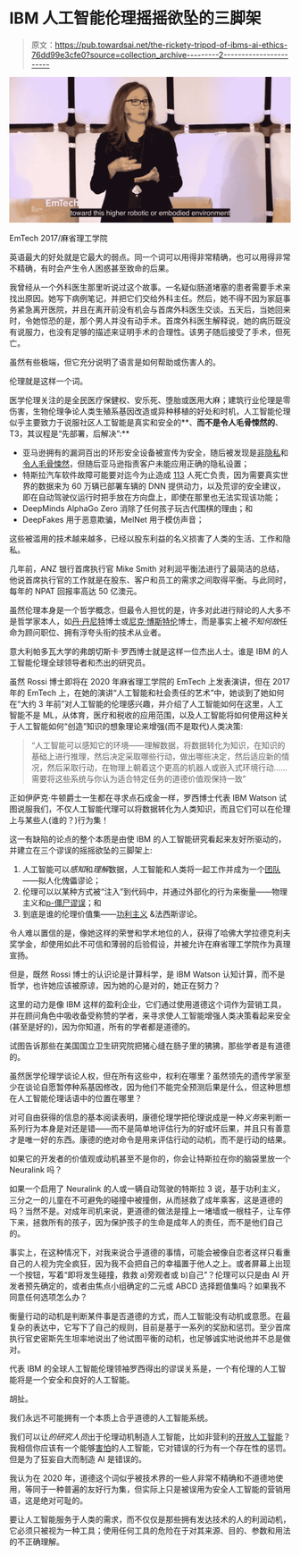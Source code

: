# IBM 人工智能伦理摇摇欲坠的三脚架

> 原文：<https://pub.towardsai.net/the-rickety-tripod-of-ibms-ai-ethics-76dd99e3cfe0?source=collection_archive---------2----------------------->

![](img/cfc46ba9851396ec808fafd66f9e2297.png)

EmTech 2017/麻省理工学院

英语最大的好处就是它最大的弱点。同一个词可以用得非常精确，也可以用得非常不精确，有时会产生令人困惑甚至致命的后果。

我曾经从一个外科医生那里听说过这个故事。一名疑似肠道堵塞的患者需要手术来找出原因。她写下病例笔记，并把它们交给外科主任。然后，她不得不因为家庭事务紧急离开医院，并且在离开前没有机会与首席外科医生交谈。五天后，当她回来时，令她惊恐的是，那个男人并没有动手术。首席外科医生解释说，她的病历既没有说服力，也没有足够的描述来证明手术的合理性。该男子随后接受了手术，但死亡。

虽然有些极端，但它充分说明了语言是如何帮助或伤害人的。

伦理就是这样一个词。

医学伦理关注的是全民医疗保健权、安乐死、堕胎或医用大麻；建筑行业伦理是零伤害，生物伦理争论人类生殖系基因改造或异种移植的好处和时机，人工智能伦理似乎主要致力于说服社区人工智能是真实和安全的**、**而不是令人毛骨悚然的**、T3，其议程是“先部署，后解决”:**

*   亚马逊拥有的漏洞百出的环形安全设备被宣传为安全，随后被发现是[非隐私](https://www.gizmodo.com.au/2019/12/rings-hidden-data-let-us-map-amazons-sprawling-home-surveillance-network/)和[令人毛骨悚然](https://www.thesun.co.uk/news/10627821/ring-amazon-sued-creepy-hacking-kids-camera/)，但随后亚马逊指责客户未能应用正确的隐私设置；
*   特斯拉汽车软件故障可能要对迄今为止造成 [113](https://www.tesladeaths.com/) 人死亡负责，因为需要真实世界的数据来为 60 万辆已部署车辆的 DNN 提供动力，以及荒谬的安全建议，即在自动驾驶仪运行时把手放在方向盘上，即使在那里也无法实现该功能；
*   DeepMinds AlphaGo Zero 消除了任何孩子玩古代围棋的理由；和
*   DeepFakes 用于恶意欺骗，MelNet 用于模仿声音；

这些被滥用的技术越来越多，已经以股东利益的名义损害了人类的生活、工作和隐私。

几年前，ANZ 银行首席执行官 Mike Smith 对利润平衡法进行了最简洁的总结，他说首席执行官的工作就是在股东、客户和员工的需求之间取得平衡。与此同时，每年的 NPAT 回报率高达 50 亿澳元。

虽然伦理本身是一个哲学概念，但最令人担忧的是，许多对此进行辩论的人大多不是哲学家本人，如[丹·丹尼特](https://en.wikipedia.org/wiki/Daniel_Dennett)博士或[尼克·博斯特伦](https://nickbostrom.com/)博士，而是事实上被*不知何故*任命为顾问职位、拥有浮夸头衔的技术从业者。

意大利帕多瓦大学的弗朗切斯卡·罗西博士就是这样一位杰出人士。谁是 IBM 的人工智能伦理全球领导者和杰出的研究员。

虽然 Rossi 博士即将在 2020 年麻省理工学院的 EmTech 上发表演讲，但在 2017 年的 EmTech 上，在她的演讲“人工智能和社会责任的艺术”中，她谈到了她如何在“大约 3 年前”对人工智能的伦理感兴趣，并介绍了人工智能如何在这里，人工智能不是 ML，从体育，医疗和税收的应用范围，以及人工智能将如何使用这种关于人工智能如何“创造”知识的想象理论来增强(而不是取代)人类决策:

> “人工智能可以感知它的环境——理解数据，将数据转化为知识，在知识的基础上进行推理，然后决定采取哪些行动，做出哪些决定，然后适应新的情况，然后采取行动，在物理上朝着这个更高的机器人或嵌入式环境行动……需要将这些系统与你认为适合特定任务的道德价值观保持一致”

正如伊萨克·牛顿爵士一生都在寻求点石成金一样，罗西博士代表 IBM Watson 试图说服我们，不仅人工智能代理可以将数据转化为人类知识，而且它们可以在伦理上与某些人(谁的？)行为集！

这一有缺陷的论点的整个本质是由使 IBM 的人工智能研究看起来友好所驱动的，并建立在三个谬误的摇摇欲坠的三脚架上:

1.  人工智能可以*感知*和*理解*数据，人工智能和人类将一起工作并成为一个[团队](https://medium.com/towards-artificial-intelligence/dont-believe-scomo-what-ai-means-for-us-in-2020-51355ae77b4c)——拟人化傀儡谬论；
2.  伦理可以以某种方式被“注入”到代码中，并通过外部化的行为来衡量——物理主义和[p-僵尸谬误](https://medium.com/the-digital-ethicist/from-computational-tool-to-artificial-intelligence-friend-mitsuku-p-zombies-and-the-blockhead-45189e7d1e2a)；和
3.  到底是谁的伦理价值集——[功利主义](https://medium.com/@adhart81/it-wont-happen-to-me-the-ethics-behind-tesla-s-autopilot-47df88ece7a1) &法西斯谬论。

令人难以置信的是，像她这样的荣誉和学术地位的人，获得了哈佛大学拉德克利夫奖学金，却使用如此不可信和薄弱的后验假设，并被允许在麻省理工学院作为真理宣扬。

但是，既然 Rossi 博士的认识论是计算科学，是 IBM Watson 认知计算，而不是哲学，也许她应该被原谅，因为她的心是对的，她正在努力？

这里的动力是像 IBM 这样的盈利企业，它们通过使用道德这个词作为营销工具，并在顾问角色中吸收备受称赞的学者，来寻求使人工智能增强人类决策看起来安全(甚至是好的)，因为你知道，所有的学者都是道德的。

试图告诉那些在美国国立卫生研究院把猪心缝在肠子里的狒狒，那些学者是有道德的。

虽然医学伦理学谈论人权，但在所有这些中，权利在哪里？虽然领先的遗传学家至少在谈论自愿暂停种系基因修改，因为他们不能完全预测后果是什么，但这种思想在人工智能伦理话语中的位置在哪里？

对可自由获得的信息的基本阅读表明，康德伦理学把伦理说成是一种*义务*来判断一系列行为本身是对还是错——而不是简单地评估行为的好或坏后果，并且只有善意才是唯一好的东西。康德的绝对命令是用来评估行动的动机，而不是行动的结果。

如果它的开发者的价值观或动机甚至不是你的，你会让特斯拉在你的脑袋里放一个 Neuralink 吗？

如果一个启用了 Neuralink 的人或一辆自动驾驶的特斯拉 3 说，基于功利主义，三分之一的儿童在不可避免的碰撞中被撞倒，从而拯救了成年乘客，这是道德的吗？当然不是。对成年司机来说，更道德的做法是撞上一堵墙或一根柱子，让车停下来，拯救所有的孩子，因为保护孩子的生命是成年人的责任，而不是他们自己的。

事实上，在这种情况下，对我来说合乎道德的事情，可能会被像自恋者这样只看重自己的人视为完全疯狂，因为我不会把自己的幸福置于他人之上。或者屏幕上出现一个按钮，写着“即将发生碰撞，救救 a)旁观者或 b)自己”？伦理可以只是由 AI 开发者预先确定的，或者由焦点小组确定的二元或 ABCD 选择题值集吗？如果我不同意任何选项怎么办？

衡量行动的动机是判断某件事是否道德的方式，而人工智能没有动机或意愿。在最复杂的表达中，它写下了自己的规则，目前是基于一系列的奖励和惩罚。至少首席执行官史密斯先生坦率地说出了他试图平衡的动机，也足够诚实地说他并不总是做对。

代表 IBM 的全球人工智能伦理领袖罗西得出的谬误关系是，一个有伦理的人工智能将是一个安全和良好的人工智能。

胡扯。

我们永远不可能拥有一个本质上合乎道德的人工智能系统。

我们可以让*的研究人员*出于伦理动机制造人工智能，比如非营利的[开放人工智能](https://openai.com/)？我相信你应该有一个能够[害怕](https://medium.com/swlh/should-ai-be-taught-to-fear-935adda749aa)的人工智能，它对错误的行为有一个存在性的惩罚。但是为了狂妄自大而制造 AI 是错误的。

我认为在 2020 年，道德这个词似乎被技术界的一些人非常不精确和不道德地使用，等同于一种普遍的友好行为集，但实际上只是被误用为安全人工智能的营销用语，这是绝对可耻的。

要让人工智能服务于人类的需求，而不仅仅是那些拥有发达技术的人的利润动机，它必须只被视为一种工具；使用任何工具的危险在于对其来源、目的、参数和用法的不正确理解。